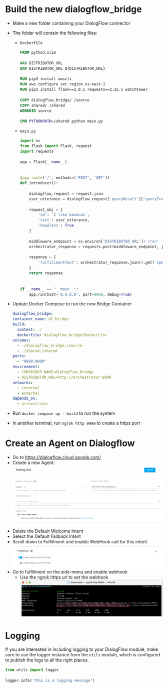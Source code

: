 # Build the new dialogflow_bridge

- Make a new folder containing your DialogFlow connector
- The folder will contain the following files:
  - `Dockerfile`

    ```dockerfile
    FROM python:slim

    ARG DISTRIBUTOR_URL
    ENV DISTRIBUTOR_URL ${DISTRIBUTOR_URL}

    RUN pip3 install awscli
    RUN aws configure set region us-east-1
    RUN pip3 install flask==2.0.1 requests==2.25.1 watchtower

    COPY dialogflow_bridge/ /source
    COPY shared/ /shared
    WORKDIR source

    CMD PYTHONPATH=/shared python main.py
    ```

  - `main.py`

    ```python
    import os
    from flask import Flask, request
    import requests

    app = Flask(__name__)


    @app.route('/', methods=['POST', 'GET'])
    def introducer():

        dialogflow_request = request.json
        user_utterance = dialogflow_request['queryResult']['queryText']

        request_obj = {
            'id': 'I like bananas',
            'text': user_utterance,
            'headless': True
        }

        middleware_endpoint = os.environ['DISTRIBUTOR_URL']+'/run'
        orchestrator_response = requests.post(middleware_endpoint, json=request_obj)

        response = {
            'fulfillmentText': orchestrator_response.json().get('speechText')
        }
        return response


    if __name__ == "__main__":
        app.run(host='0.0.0.0', port=8000, debug=True)
    ```

- Update Docker Compose to run the new Bridge Container
  ```yaml
  dialogflow_bridge:
  container_name: df_bridge
  build:
    context: ./
    dockerfile: dialogflow_bridge/Dockerfile
  volumes:
    - ./dialogflow_bridge:/source
    - ./shared:/shared
  ports:
    - "9999:8000"
  environment:
    - CONTAINER_NAME=dialogflow_bridge
    - DISTRIBUTOR_URL=http://orchestrator:8000
  networks:
    - internal
    - external
  depends_on:
    - orchestrator
  ```
- Run `docker compose up --build` to run the system
- In another terminal, run `ngrok http 9999` to create a https port

# Create an Agent on Dialogflow

- Go to https://dialogflow.cloud.google.com/
- Create a new Agent:
![img.png](img.png)
- Delete the Default Welcome Intent
- Select the Default Fallback Intent
- Scroll down to Fulfillment and enable WebHook call for this intent
![img_1.png](img_1.png)
- Go to fulfillment on the side-menu and enable webhook
  - Use the ngrok https url to set the webhook
![img_2.png](img_2.png)

# Logging

If you are interested in including logging to your DialogFlow module, make sure to use the logger instance from the `utils` module, which is configured to publish the logs to all the right places.

```python
from utils import logger

logger.info('This is a logging message')
```
